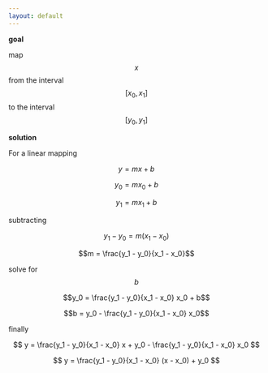 ```yaml
---
layout: default
---
```


**goal**

map $$x$$ from the interval $$[x_0,x_1]$$ to the interval $$[y_0,y_1]$$

**solution**

For a linear mapping

$$y = m x + b$$

$$y_0 = m x_0 + b$$

$$y_1 = m x_1 + b$$

subtracting

$$y_1 - y_0 = m (x_1 - x_0)$$

$$m = \frac{y_1 - y_0}{x_1 - x_0}$$

solve for $$b$$

$$y_0 = \frac{y_1 - y_0}{x_1 - x_0} x_0 + b$$

$$b = y_0 - \frac{y_1 - y_0}{x_1 - x_0} x_0$$

finally

$$
y = \frac{y_1 - y_0}{x_1 - x_0} x + y_0 - \frac{y_1 - y_0}{x_1 - x_0} x_0
$$

$$
y = \frac{y_1 - y_0}{x_1 - x_0} (x - x_0) + y_0
$$


